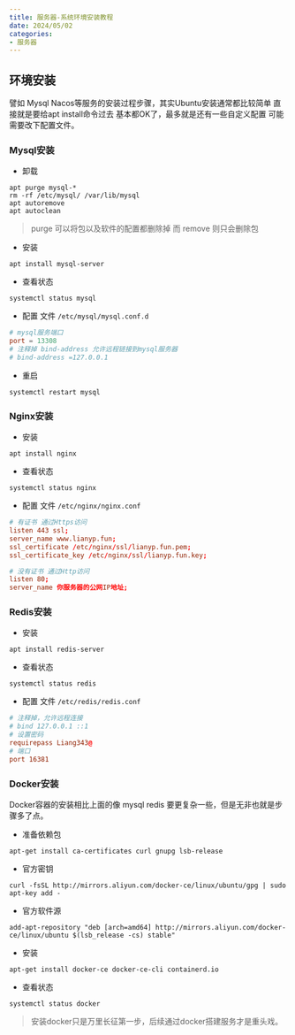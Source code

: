 ```yaml
---
title: 服务器-系统环境安装教程
date: 2024/05/02
categories:
- 服务器
---
```

## 环境安装

譬如 Mysql Nacos等服务的安装过程步骤，其实Ubuntu安装通常都比较简单 直接就是要给apt install命令过去 基本都OK了，最多就是还有一些自定义配置 可能需要改下配置文件。

### Mysql安装

- 卸载

```shell
apt purge mysql-*
rm -rf /etc/mysql/ /var/lib/mysql
apt autoremove
apt autoclean
```

> purge 可以将包以及软件的配置都删除掉
而 remove 则只会删除包

- 安装

```shell
apt install mysql-server
```

- 查看状态

```shell
systemctl status mysql
```

- 配置
文件 `/etc/mysql/mysql.conf.d`

```conf
# mysql服务端口
port = 13308
# 注释掉 bind-address 允许远程链接到mysql服务器
# bind-address =127.0.0.1
```

- 重启

```shell
systemctl restart mysql
```

### Nginx安装

- 安装

```shell
apt install nginx
```

- 查看状态

```shell
systemctl status nginx
```

- 配置
文件 `/etc/nginx/nginx.conf`

```conf
# 有证书 通过Https访问
listen 443 ssl;
server_name www.lianyp.fun;
ssl_certificate /etc/nginx/ssl/lianyp.fun.pem;
ssl_certificate_key /etc/nginx/ssl/lianyp.fun.key;
```

```conf
# 没有证书 通过Http访问
listen 80;
server_name 你服务器的公网IP地址;
```

### Redis安装

- 安装

```shell
apt install redis-server
```

- 查看状态

```shell
systemctl status redis
```

- 配置
文件 `/etc/redis/redis.conf`

```conf
# 注释掉，允许远程连接
# bind 127.0.0.1 ::1
# 设置密码
requirepass Liang343@
# 端口
port 16381
```

### Docker安装

Docker容器的安装相比上面的像 mysql redis 要更复杂一些，但是无非也就是步骤多了点。

- 准备依赖包

```shell
apt-get install ca-certificates curl gnupg lsb-release
```

- 官方密钥

```shell
curl -fsSL http://mirrors.aliyun.com/docker-ce/linux/ubuntu/gpg | sudo apt-key add -
```

- 官方软件源

```shell
add-apt-repository "deb [arch=amd64] http://mirrors.aliyun.com/docker-ce/linux/ubuntu $(lsb_release -cs) stable"
```

- 安装

```shell
apt-get install docker-ce docker-ce-cli containerd.io
```

- 查看状态

```shell
systemctl status docker
```

> 安装docker只是万里长征第一步，后续通过docker搭建服务才是重头戏。

